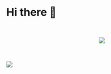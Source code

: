 # Hi there 👋
<br>
<p align="center">
   <a href="#">
      <img src="https://skillicons.dev/icons?i=linux,bash,vscode,svg,css,html,js,ts,nodejs,deno,c,cs,cpp,rust" />
   </a>
</p>
<br><br>
<img src="https://github-readme-stats.vercel.app/api?username=sklbz&theme=blue-green&count_private=true&show_icons=true&hide_border=true">

<!--
- 🔭 I’m currently working on ...
- 👯 I’m looking to collaborate on ...
- 🤔 I’m looking for help with ...
- 💬 Ask me about ...
- 📫 How to reach me: ...
- ⚡ Fun fact: ...
-->
